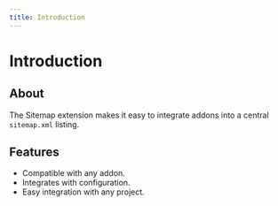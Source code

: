 ```yaml
---
title: Introduction
---
```


# Introduction

<div class="documentation__toc"></div>

## About

The Sitemap extension makes it easy to integrate addons into a central `sitemap.xml` listing.

## Features

- Compatible with any addon.
- Integrates with configuration.
- Easy integration with any project.
